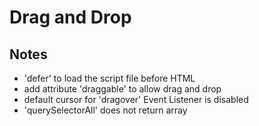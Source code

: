 # Drag and Drop

## Notes
- 'defer' to load the script file before HTML
- add attribute 'draggable' to allow drag and drop
- default cursor for 'dragover' Event Listener is disabled
- 'querySelectorAll' does not return array